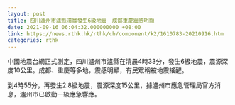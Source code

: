```yaml
---
layout: post
title: 四川瀘州市瀘縣清晨發生6級地震　成都重慶震感明顯
date: 2021-09-16 06:04:32.000000000 +08:00
link: https://news.rthk.hk/rthk/ch/component/k2/1610783-20210916.htm
categories: rthk
---
```


中國地震台網正式測定，四川瀘州市瀘縣在清晨4時33分，發生6級地震，震源深度10公里。成都、重慶等多地，震感明顯，有民眾稱被地震搖醒。

到4時55分，再發生2.8級地震，震源深度15公里，據瀘州市應急管理局官方消息，瀘州市已啟動一級應急響應。
